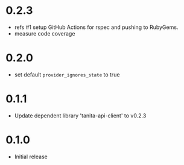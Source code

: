 # 0.2.3

- refs #1 setup GitHub Actions for rspec and pushing to RubyGems.
- measure code coverage

# 0.2.0

- set default `provider_ignores_state` to true

# 0.1.1

- Update dependent library 'tanita-api-client' to v0.2.3

# 0.1.0

- Initial release
